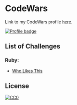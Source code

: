 
# CodeWars

Link to my CodeWars profile [here](https://www.codewars.com/users/sonny-maan).  

[![Profile badge](https://www.codewars.com/users/sonny-maan/badges/large)](https://www.codewars.com/users/sonny-maan)

## List of Challenges

### Ruby:
* [Who Likes This](https://github.com/sonny-maan/CodeWars/tree/master/who_likes_it)



## License
[![CC0](https://licensebuttons.net/p/zero/1.0/88x31.png)](https://creativecommons.org/publicdomain/zero/1.0/)
